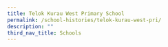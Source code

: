 ```yaml
---
title: Telok Kurau West Primary School
permalink: /school-histories/telok-kurau-west-pri/
description: ""
third_nav_title: Schools
---
```





